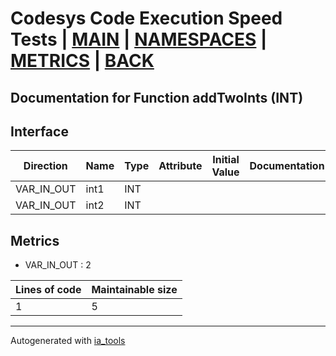 # Codesys Code Execution Speed Tests | [MAIN] | [NAMESPACES] | [METRICS] | [BACK]  

## Documentation for Function addTwoInts (INT)  

## Interface  

| Direction | Name | Type | Attribute | Initial Value | Documentation |
| --------- | ---- | ---- | --------- | ------------- | ------------- |
| VAR_IN_OUT | int1 | INT |  |  |  |  
| VAR_IN_OUT | int2 | INT |  |  |  |  


## Metrics  

- VAR_IN_OUT : 2

| Lines of code | Maintainable size |
| ------------- | ----------------- |
| 1 | 5 |

---
Autogenerated with [ia_tools](https://github.com/tkucic/ia_tools)  

[MAIN]: ../../../../index.md
[NAMESPACES]: ../../nsList.md
[METRICS]: ../../../metrics.md
[BACK]: ../nsMain.md
